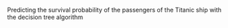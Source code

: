 Predicting the survival probability of the passengers of the Titanic ship with the decision tree algorithm